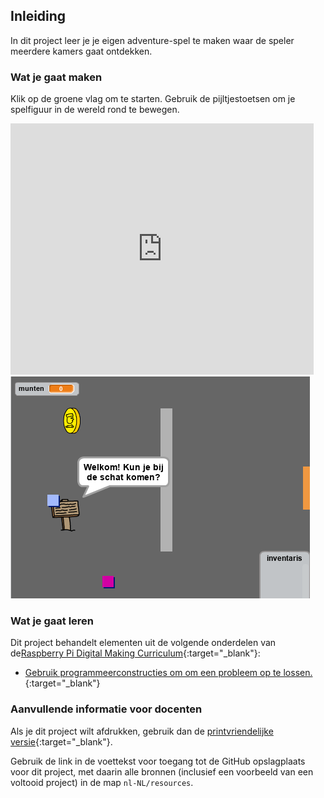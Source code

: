 ## Inleiding

In dit project leer je je eigen adventure-spel te maken waar de speler meerdere kamers gaat ontdekken.

### Wat je gaat maken

Klik op de groene vlag om te starten. Gebruik de pijltjestoetsen om je spelfiguur in de wereld rond te bewegen.

<div class="scratch-preview">
  <iframe allowtransparency="true" width="485" height="402" src="https://scratch.mit.edu/projects/embed/235588367/?autostart=false" frameborder="0"></iframe>
  <img src="images/world-final.png">
</div>

### Wat je gaat leren

Dit project behandelt elementen uit de volgende onderdelen van de[Raspberry Pi Digital Making Curriculum](http://rpf.io/curriculum){:target="_blank"}:

+ [Gebruik programmeerconstructies om om een probleem op te lossen.](https://www.raspberrypi.org/curriculum/programming/builder){:target="_blank"}

### Aanvullende informatie voor docenten

Als je dit project wilt afdrukken, gebruik dan de [printvriendelijke versie](https://projects.raspberrypi.org/nl-NL/projects/create-your-own-world/print){:target="_blank"}.

Gebruik de link in de voettekst voor toegang tot de GitHub opslagplaats voor dit project, met daarin alle bronnen (inclusief een voorbeeld van een voltooid project) in de map `nl-NL/resources`.
